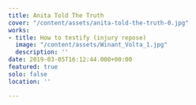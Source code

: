 ```yaml
---
title: Anita Told The Truth
cover: "/content/assets/anita-told-the-truth-0.jpg"
works:
- title: How to testify (injury repose)
  image: "/content/assets/Winant_Volta_1.jpg"
  description: ''
date: 2019-03-05T16:12:44.000+00:00
featured: true
solo: false
location: ''

---
```

